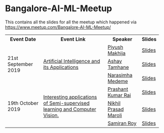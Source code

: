 # Bangalore-AI-ML-Meetup
This contains all the slides for all the meetup which happened via https://www.meetup.com/Bangalore-AI-ML-Meetup/

<table>
  <tr>
    <th>Event Date</th>
    <th>Event Link</th>
    <th>Speaker</th>
    <th>Slides</th>
  </tr>
  <tr>
    <td rowspan="3">21st September 2019</td>
    <td rowspan="3"><a href="https://www.meetup.com/Bangalore-AI-ML-Meetup/events/264424621/">Artificial Intelligence and its Applications</a></td>
    <td><a href="https://www.linkedin.com/in/piyushmakhija/">Piyush Makhija</a></td>
    <td><a href="https://github.com/VitikaJain25/Bangalore-AI-ML-Meetup/blob/master/21_September_2019/Piyush_Makhija_talk.pdf">Slides</a></td>
  </tr>
  <tr>
    <td><a href="https://www.linkedin.com/in/ashaytamhane">Ashay Tamhane</a></td>
    <td><a href="https://github.com/VitikaJain25/Bangalore-AI-ML-Meetup/blob/master/21_September_2019/Ashay_Tamhane_talk.pdf">Slides</a></td>
  </tr>
   <tr>
    <td><a href="https://www.linkedin.com/in/narasimhamedeme/">Narasimha Medeme</a></td>
    <td><a href="https://github.com/VitikaJain25/Bangalore-AI-ML-Meetup/blob/master/21_September_2019/Narasimha%20Medeme_talk.pdf">Slides</a></td>
  </tr>
    <tr>
    <td rowspan="3">19th October 2019</td>
    <td rowspan="3"><a href="https://www.meetup.com/Bangalore-AI-ML-Meetup/events/265501036/">Interesting applications of Semi-supervised learning and Computer Vision.</a></td>
    <td><a href="https://www.linkedin.com/in/prashant83/">Prashant Kumar Rai</a></td>
    <td><a href="">Slides</a></td>
  </tr>
  <tr>
    <td><a href="https://www.linkedin.com/in/mnikhilprasad/">Nikhil Prasad Maroli</a></td>
    <td><a href="https://github.com/VitikaJain25/Bangalore-AI-ML-Meetup/blob/master/19_October_2019/Nikhil_Prasad_Maroli_Talk.pdf">Slides</a></td>
  </tr>
   <tr>
    <td><a href="https://www.linkedin.com/in/samiranroy/">Samiran Roy</a></td>
    <td><a href="https://github.com/VitikaJain25/Bangalore-AI-ML-Meetup/blob/master/19_October_2019/Samiran_Roy_Talk.pdf">Slides</a></td>
  </tr>
  
</table>
